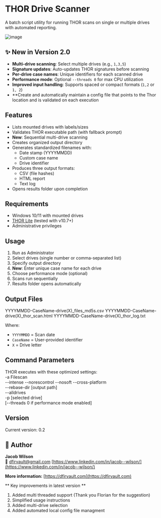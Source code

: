 # THOR Drive Scanner 

A batch script utility for running THOR scans on single or multiple drives with automated reporting.

![image](https://github.com/user-attachments/assets/27333594-27f8-4c74-9cda-a9cebc11695e)

## ✨ New in Version 2.0
- **Multi-drive scanning**: Select multiple drives (e.g., `1,3,5`)
- **Signature updates**: Auto-updates THOR signatures before scanning
- **Per-drive case names**: Unique identifiers for each scanned drive
- **Performance mode**: Optional `--threads 0` for max CPU utilization
- **Improved input handling**: Supports spaced or compact formats (`1,2` or `1, 2`)
- **Create and automatically maintain a config file that points to the Thor location and is validated on each execution

## Features

- Lists mounted drives with labels/sizes  
- Validates THOR executable path (with fallback prompt)  
- **New**: Sequential multi-drive scanning  
- Creates organized output directory  
- Generates standardized filenames with:
  - Date stamp (YYYYMMDD)  
  - Custom case name  
  - Drive identifier  
- Produces three output formats:
  - CSV (file hashes)  
  - HTML report  
  - Text log  
- Opens results folder upon completion  

## Requirements

- Windows 10/11 with mounted drives  
- [THOR Lite](https://www.nextron-systems.com/thor-lite/) (tested with v10.7+)  
- Administrative privileges  

## Usage

1. Run as Administrator  
2. Select drives (single number or comma-separated list)  
3. Specify output directory  
4. **New**: Enter unique case name for each drive  
5. Choose performance mode (optional)  
6. Scans run sequentially  
7. Results folder opens automatically  

## Output Files
YYYYMMDD-CaseName-drive(X)_files_md5s.csv
YYYYMMDD-CaseName-drive(X)_thor_scan.html
YYYYMMDD-CaseName-drive(X)_thor_log.txt

Where:  
- `YYYYMMDD` = Scan date  
- `CaseName` = User-provided identifier  
- `X` = Drive letter  

## Command Parameters

THOR executes with these optimized settings:  
  -a Filescan  
  --intense --norescontrol --nosoft --cross-platform  
  --rebase-dir [output path]  
  --alldrives  
  -p [selected drive]  
  [--threads 0 if performance mode enabled]  

## Version

Current version: 0.2

## 👤 Author

**Jacob Wilson**  
📧 dfirvault@gmail.com
[https://www.linkedin.com/in/jacob--wilson/](https://www.linkedin.com/in/jacob--wilson/)

**More information:**
[https://dfirvault.com](https://dfirvault.com)

** Key improvements in latest version **
1. Added multi threaded support (Thank you Florian for the suggestion)
2. Simplified usage instructions
3. Added multi-drive selection
4. Added automated local config file managment
